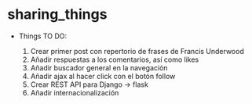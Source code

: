 # sharing_things

- Things TO DO: 

	1. Crear primer post con repertorio de frases de Francis Underwood
	2. Añadir respuestas a los comentarios, así como likes
	3. Añadir buscador general en la navegación
	4. Añadir ajax al hacer click con el botón follow
	5. Crear REST API para Django -> flask
	6. Añadir internacionalización